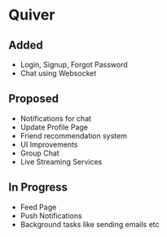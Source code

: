 # Quiver

## Added
- Login, Signup, Forgot Password
- Chat using Websocket

## Proposed
- Notifications for chat
- Update Profile Page
- Friend recommendation system
- UI Improvements
- Group Chat
- Live Streaming Services

## In Progress
- Feed Page
- Push Notifications
- Background tasks like sending emails etc
